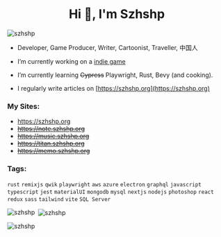 <h1 align="center">Hi 👋, I'm Szhshp</h1>

<p align="left"> <img src="https://komarev.com/ghpvc/?username=szhshp&label=Profile%20views&color=0e75b6&style=flat" alt="szhshp" /> </p>

- Developer, Game Producer, Writer, Cartoonist, Traveller, 中国人

- I’m currently working on a [indie game](https://shorturl.at/fAqCy)

- I’m currently learning ~~Cypress~~ Playwright, Rust, Bevy (and cooking).

- I regularly write articles on [https://szhshp.org](https://szhshp.org)

<h3 align="left">My Sites:</h3>

- https://szhshp.org
- ~~https://note.szhshp.org~~
- ~~https://music.szhshp.org~~
- ~~https://titan.szhshp.org~~
- ~~https://memo.szhshp.org~~

<h3 align="left">Tags:</h3>

`rust` `remixjs` `qwik` `playwright` `aws` `azure` `electron` `graphql`  `javascript` `typescript` `jest` `materialUI` `mongodb` `mysql` `nextjs` `nodejs` `photoshop` `react` `redux` `sass` `tailwind` `vite` `SQL Server`

<p><img align="left" src="https://github-readme-stats.vercel.app/api/top-langs?username=szhshp&show_icons=true&locale=en&layout=compact" alt="szhshp" /></p>

<p>&nbsp;<img align="center" src="https://github-readme-stats.vercel.app/api?username=szhshp&show_icons=true&locale=en" alt="szhshp" /></p>

<p><img align="center" src="https://github-readme-streak-stats.herokuapp.com/?user=szhshp&" alt="szhshp" /></p>
